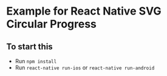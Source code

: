 # Example for React Native SVG Circular Progress

## To start this
 * Run `npm install`
 * Run `react-native run-ios` or `react-native run-android`
